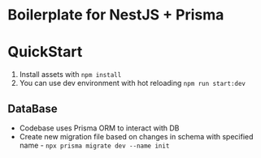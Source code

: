# Boilerplate for NestJS + Prisma

# QuickStart
1. Install assets with `npm install`
2. You can use dev environment with hot reloading `npm run start:dev`

## DataBase
- Codebase uses Prisma ORM to interact with DB
- Create new migration file based on changes in schema with specified name -  `npx prisma migrate dev --name init`
